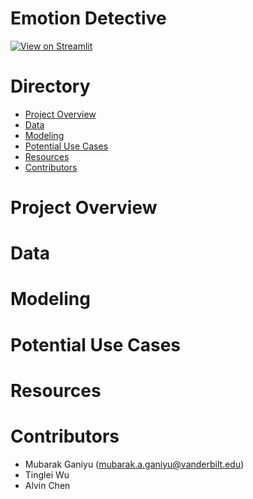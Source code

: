# Emotion Detective
[![View on Streamlit](https://img.shields.io/badge/Streamlit-View%20on%20Streamlit%20app-ff69b4?logo=streamlit)](https://emotion-detective.streamlit.app/)

# Directory
- [Project Overview](#project-overview)
- [Data](#data)
- [Modeling](#modeling)
- [Potential Use Cases](#potential-use-cases)
- [Resources](#resources)
- [Contributors](#contributors)

# Project Overview

# Data

# Modeling

# Potential Use Cases

# Resources

# Contributors
- Mubarak Ganiyu (mubarak.a.ganiyu@vanderbilt.edu)
- Tinglei Wu
- Alvin Chen
